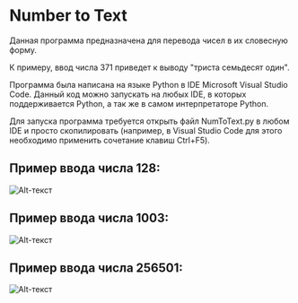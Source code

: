 # Number to Text

Данная программа предназначена для перевода чисел в их словесную форму.

К примеру, ввод числа 371 приведет к выводу "триста семьдесят один".

Программа была написана на языке Python в IDE Microsoft Visual Studio Code.
Данный код можно запускать на любых IDE, в которых поддерживается Python, а так же в самом интерпретаторе Python.

Для запуска программа требуется открыть файл NumToText.py в любом IDE и просто скопилировать (например, в Visual Studio Code для этого необходимо применить сочетание клавиш Ctrl+F5).

## Пример ввода числа 128:

![Alt-текст](https://sun9-west.userapi.com/sun9-8/s/v1/ig2/eGFpksPyRYU2FayQSKTi1RItzPPfkb0CbTP6WxffxZGpnPSYqEmiPIStOWh1CBP0WEDkByTWmWVr1rbn-uQK8UrC.jpg?size=407x89&quality=96&type=album "Число 128")

## Пример ввода числа 1003:
![Alt-текст](https://sun9-west.userapi.com/sun9-66/s/v1/ig2/_gVdffZrG2Zwvs5EyB0ASbs-1VVDDl0PT8zuKa76C4pmwsFYh7zZIQffl5RNMRncRVXFMapVNSrbfVLPFYCRWGKz.jpg?size=404x82&quality=96&type=album "Число 1003")

## Пример ввода числа 256501:
![Alt-текст](https://sun9-west.userapi.com/sun9-54/s/v1/ig2/Aj7JNZ8__wqHSFXon6HW_2Ozwg3-Bg-m3ZcXAwdn-OHm-VWu27tNN4FP0e4cCXB3tRwRCnI7E_sfiP2wL7mEXGBw.jpg?size=523x76&quality=96&type=album "Число 256501")
